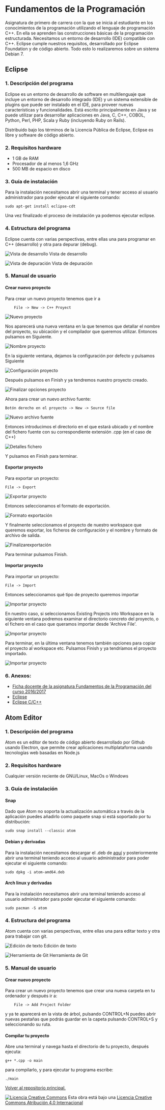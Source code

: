 <!--
Esta obra está bajo una licencia Licencia Creative Commons Atribución 4.0 Internacional. 
Licencia: http://creativecommons.org/licenses/by/4.0/
-->

# Fundamentos de la Programación

Asignatura de primero de carrera con la que se inicia al estudiante en los conocimientos de la programación utilizando el lenguaje de programación C++. En ella se aprenden las construcciones básicas de la programación estructurada.
Necesitamos un entorno de desarrollo (IDE) compatible con C++. Eclipse cumple nuestros requisitos, desarrollado por Eclipse Foundation y de código abierto.
Todo esto lo realizaremos sobre un sistema Debian 7.

## Eclipse
### 1. Descripción del programa

Eclipse es un entorno de desarrollo de software en multilenguaje que incluye un entorno de desarrollo integrado (IDE) y un sistema extensible de plugins que puede ser instalado en el IDE, para proveer nuevas características y funcionalidades. Está escrito principalmente en Java y se puede utilizar para desarrollar aplicaciones en Java, C, C++, COBOL, Python, Perl, PHP, Scala y Ruby (incluyendo Ruby on Rails). 

Distribuido bajo los términos de la Licencia Pública de Eclipse, Eclipse es libre y software de código abierto.


### 2. Requisitos hardware
- 1 GB de RAM
- Procesador de al menos 1,6 GHz
- 500 MB de espacio en disco


### 3. Guía de instalación
Para la instalación necesitamos abrir una terminal y tener acceso al usuario administrador para poder ejecutar el siguiente comando:
	
	sudo apt-get install eclipse-cdt
Una vez finalizado el proceso de instalación ya podemos ejecutar eclipse.


### 4. Estructura del programa
Eclipse cuenta con varias perspectivas, entre ellas una para programar en C++ (desarrollo) y otra para depurar (debug).

![Vista de desarrollo](https://github.com/LibreLabUCM/LiberarFdI/blob/master/Fundamentos%20de%20la%20Programacion/images/01.png?raw=true)
Vista de desarrollo

![Vista de depuración](https://github.com/LibreLabUCM/LiberarFdI/blob/master/Fundamentos%20de%20la%20Programacion/images/02.png?raw=true)
Vista de depuración


### 5. Manual de usuario
#### Crear nuevo proyecto
Para crear un nuevo proyecto tenemos que ir a
 
		File -> New -> C++ Proyect
![Nuevo proyecto](https://github.com/LibreLabUCM/LiberarFdI/blob/master/Fundamentos%20de%20la%20Programacion/images/03.png?raw=true)

Nos aparecerá una nueva ventana en la que tenemos que detallar el nombre del proyecto, su ubicación y el compilador que queremos utilizar.
Entonces pulsamos en Siguiente.

![Nombre proyecto](https://github.com/LibreLabUCM/LiberarFdI/blob/master/Fundamentos%20de%20la%20Programacion/images/04.png?raw=true)


En la siguiente ventana, dejamos la configuración por defecto y pulsamos Siguiente

![Configuración proyecto](https://github.com/LibreLabUCM/LiberarFdI/blob/master/Fundamentos%20de%20la%20Programacion/images/05.png?raw=true)

Después pulsamos en Finish y ya tendremos nuestro proyecto creado.

![Finalizar opciones proyecto](https://github.com/LibreLabUCM/LiberarFdI/blob/master/Fundamentos%20de%20la%20Programacion/images/06.png?raw=true)

Ahora para crear un nuevo archivo fuente:

	Botón derecho en el proyecto -> New -> Source file

![Nuevo archivo fuente](https://github.com/LibreLabUCM/LiberarFdI/blob/master/Fundamentos%20de%20la%20Programacion/images/07.png?raw=true)

Entonces introducimos el directorio en el que estará ubicado y el nombre del fichero fuente con su correspondiente extensión .cpp (en el caso de C++)

![Detalles fichero](https://github.com/LibreLabUCM/LiberarFdI/blob/master/Fundamentos%20de%20la%20Programacion/images/08.png?raw=true)

Y pulsamos en Finish para terminar.


#### Exportar proyecto

Para exportar un proyecto:
	
	File -> Export

![Exportar proyecto](https://github.com/LibreLabUCM/LiberarFdI/blob/master/Fundamentos%20de%20la%20Programacion/images/09.png?raw=true)

Entonces seleccionamos el formato de exportación.

![Formato exportación](https://github.com/LibreLabUCM/LiberarFdI/blob/master/Fundamentos%20de%20la%20Programacion/images/10.png?raw=true)

Y finalmente seleccionamos el proyecto de nuestro workspace que queremos exportar, los ficheros de configuración y el nombre y formato de archivo de salida.

![Finalizarexportación](https://github.com/LibreLabUCM/LiberarFdI/blob/master/Fundamentos%20de%20la%20Programacion/images/11.png?raw=true)

Para terminar pulsamos Finish.


#### Importar proyecto

Para importar un proyecto:
	
	File -> Import

Entonces seleccionamos qué tipo de proyecto queremos importar

![Importar proyecto](https://github.com/LibreLabUCM/LiberarFdI/blob/master/Fundamentos%20de%20la%20Programacion/images/12.png?raw=true)

En nuestro caso, si seleccionamos Existing Projects into Workspace en la siguiente ventana podremos examinar el directorio concreto del proyecto, o el fichero en el caso que queramos importar desde 'Archive File'.

![Importar proyecto](https://github.com/LibreLabUCM/LiberarFdI/blob/master/Fundamentos%20de%20la%20Programacion/images/13.png?raw=true)

Para terminar, en la última ventana tenemos también opciones para copiar el proyecto al workspace etc. Pulsamos Finish y ya tendríamos el proyecto importado.

![Importar proyecto](https://github.com/LibreLabUCM/LiberarFdI/blob/master/Fundamentos%20de%20la%20Programacion/images/14.png?raw=true)

### 6. Anexos:
- [Ficha docente de la asignatura Fundamentos de la Programación del curso 2016/2017](http://www.fdi.ucm.es/Pub/ImpresoFichaDocente.aspx?Id=913)
- [Eclipse](https://eclipse.org/)
 - [Eclipse C/C++](http://www.eclipse.org/downloads/packages/eclipse-ide-cc-developers/neon2)
 
 
 ## Atom Editor 
### 1. Descripción del programa

Atom es un editor de texto de código abierto desarrollado por Github usando Electron, que permite crear aplicaciones multiplataforma usando tecnologías web basadas en Node.js
### 2. Requisitos hardware
Cualquier versión reciente de GNU/Linux, MacOs o Windows
### 3. Guía de instalación

#### Snap 
Dado que Atom no soporta la actualización automática a través de la aplicación puedes añadirlo como paquete snap si está soportado por tu distribución:	

	sudo snap install --classic atom

#### Debian y derivadas
Para la instalación necesitamos descargar el .deb de [aquí](https://atom.io) y posteriormente abrir una terminal teniendo acceso al usuario administrador para poder ejecutar el siguiente comando:

	sudo dpkg -i atom-amd64.deb
	
#### Arch linux y derivadas
Para la instalación necesitamos abrir una terminal teniendo acceso al usuario administrador para poder ejecutar el siguiente comando:

	sudo pacman -S atom
	
### 4. Estructura del programa
Atom cuenta con varias perspectivas, entre ellas una para editar texto y otra para trabajar con git.


![Edición de texto](/Fundamentos%20de%20la%20Programacion/images/15.png?raw=true)
Edición de texto

![Herramienta de Git](/Fundamentos%20de%20la%20Programacion/images/16.png?raw=true)
Herramienta de Git

### 5. Manual de usuario
#### Crear nuevo proyecto
Para crear un nuevo proyecto tenemos que crear una nueva carpeta en tu ordenador y después ir a:
 
		File -> Add Project Folder
y ya te aparecerá en la vista de árbol, pulsando CONTROL+N puedes abrir nuevas pestañas que podrás guardar en la capeta pulsando CONTROL+S y seleccionando su ruta.

#### Compilar tu proyecto
Abre una terminal y navega hasta el directorio de tu proyecto, después ejecuta:

	g++ *.cpp -o main
para compilarlo, y para ejecutar tu programa escribe:
	
	./main


 [Volver al repositorio principal.](https://github.com/LibreLabUCM/LiberarFdI/)
 
 [![Licencia Creative Commons](https://i.creativecommons.org/l/by/4.0/88x31.png)](http://creativecommons.org/licenses/by/4.0/)
 Esta obra está bajo una  [Licencia Creative Commons Atribución 4.0 Internacional](http://creativecommons.org/licenses/by/4.0/) 
